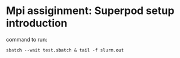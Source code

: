 # Mpi assiginment: Superpod setup introduction
command to run:
```
sbatch --wait test.sbatch & tail -f slurm.out
```
